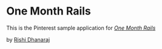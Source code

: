 # One Month Rails

This is the Pinterest sample application for [*One Month Rails*](http://onemonthrails.com)

by [Rishi Dhanaraj](http://twitter.com/@rishidhanaraj)